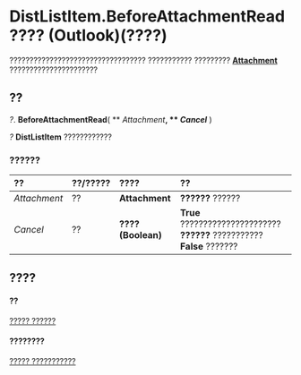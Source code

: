 
# DistListItem.BeforeAttachmentRead ???? (Outlook)(????)

?????????????????????????????????? ??????????? ?????????  **[Attachment](3e11582b-ac90-0948-bc37-506570bb287b.md)** ??????????????????????


## ??

 _?_. **BeforeAttachmentRead**( ** _Attachment_**, ** _Cancel_** )

 _?_ **DistListItem** ????????????


### ??????



|**??**|**??/?????**|**????**|**??**|
|:-----|:-----|:-----|:-----|
| _Attachment_|??|**Attachment**|**??????** ??????|
| _Cancel_|??|**???? (Boolean)**|**True** ?????????????????????? **??????** ??????????? **False** ???????|

## ????


#### ??


[????? ??????](027c3986-abff-d9b1-ecc2-26d60805e952.md)
#### ????????


[????? ???????????](http://msdn.microsoft.com/library/3ba4af84-ce84-61d9-1bc9-fab41bf6f125%28Office.15%29.aspx)